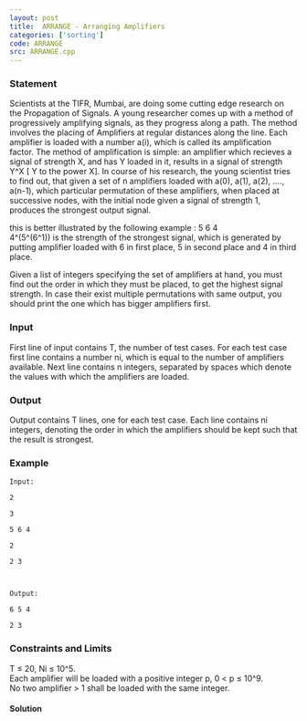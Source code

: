 ```yaml
---
layout: post
title:  ARRANGE - Arranging Amplifiers
categories: ['sorting']
code: ARRANGE
src: ARRANGE.cpp
---
```


### **Statement**

Scientists at the TIFR, Mumbai, are doing some cutting edge research on the
Propagation of Signals. A young researcher comes up with a method of
progressively amplifying signals, as they progress along a path. The method
involves the placing of Amplifiers at regular distances along the line. Each
amplifier is loaded with a number a(i), which is called its amplification
factor. The method of amplification is simple: an amplifier which recieves a
signal of strength X, and has Y loaded in it, results in a signal of strength
Y^X [ Y to the power X]. In course of his research, the young scientist tries
to find out, that given a set of n amplifiers loaded with a(0), a(1), a(2),
...., a(n-1), which particular permutation of these amplifiers, when placed at
successive nodes, with the initial node given a signal of strength 1, produces
the strongest output signal.  
  
this is better illustrated by the following example : 5 6 4  
4^(5^(6^1)) is the strength of the strongest signal, which is generated by
putting amplifier loaded with 6 in first place, 5 in second place and 4 in
third place.  
  
Given a list of integers specifying the set of amplifiers at hand, you must
find out the order in which they must be placed, to get the highest signal
strength. In case their exist multiple permutations with same output, you
should print the one which has bigger amplifiers first.  

### Input

First line of input contains T, the number of test cases. For each test case
first line contains a number ni, which is equal to the number of amplifiers
available. Next line contains n integers, separated by spaces which denote the
values with which the amplifiers are loaded.

### Output

Output contains T lines, one for each test case. Each line contains ni
integers, denoting the order in which the amplifiers should be kept such that
the result is strongest.

### Example

    
    
    Input:
    2
    3
    5 6 4
    2
    2 3
    
    Output:
    6 5 4
    2 3
    

### Constraints and Limits

T ≤ 20, Ni ≤ 10^5.  
Each amplifier will be loaded with a positive integer p, 0  < p ≤ 10^9.  
No two amplifier > 1 shall be loaded with the same integer.  



#### **Solution**



